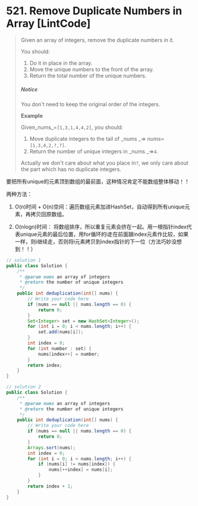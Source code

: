 # 521. Remove Duplicate Numbers in Array \[LintCode\]

> Given an array of integers, remove the duplicate numbers in it.
>
> You should:  
> 1. Do it in place in the array.  
> 2. Move the unique numbers to the front of the array.  
> 3. Return the total number of the unique numbers.
>
> ##### Notice
>
> You don't need to keep the original order of the integers.
>
> **Example**
>
> Given_nums_=`[1,3,1,4,4,2]`, you should:
>
> 1. Move duplicate integers to the tail of _nums _=&gt; _nums=_`[1,3,4,2,?,?]`.
> 2. Return the number of unique integers in _nums _=&gt;`4`.
>
> Actually we don't care about what you place in`?`, we only care about the part which has no duplicate integers.

要把所有unique的元素顶到数组的最前面，这种情况肯定不能数组整体移动！！

两种方法：

1. O\(n\)时间 + O\(n\)空间：遍历数组元素加进HashSet，自动得到所有unique元素，再拷贝回原数组。

2. O\(nlogn\)时间： 将数组排序，所以重复元素会挤在一起。用一根指针index代表unique元素的最后位置，用for循环的i走在前面跟index元素作比较，如果一样，则i继续走，否则将i元素拷贝到index指针的下一位（方法巧妙没想到！！）

```java
// solution 1
public class Solution {
    /**
     * @param nums an array of integers
     * @return the number of unique integers
     */
    public int deduplication(int[] nums) {
        // Write your code here
        if (nums == null || nums.length == 0) {
            return 0;
        }
        Set<Integer> set = new HashSet<Integer>();
        for (int i = 0; i < nums.length; i++) {
            set.add(nums[i]);
        }
        int index = 0;
        for (int number : set) {
            nums[index++] = number;
        }
        return index;
    }
}

// solution 2
public class Solution {
    /**
     * @param nums an array of integers
     * @return the number of unique integers
     */
    public int deduplication(int[] nums) {
        // Write your code here
        if (nums == null || nums.length == 0) {
            return 0;
        }
        Arrays.sort(nums);
        int index = 0;
        for (int i = 0; i < nums.length; i++) {
            if (nums[i] != nums[index]) {
                nums[++index] = nums[i];
            } 
        }
        return index + 1;
    }
}
```



